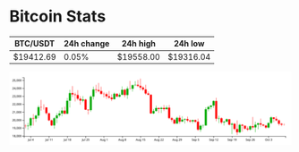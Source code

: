 # Bitcoin Stats

BTC/USDT|24h change|24h high|24h low|
|---|---|---|---|
|$19412.69|0.05%|$19558.00|$19316.04|

<img src="./chart.svg">
